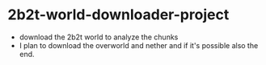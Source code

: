# 2b2t-world-downloader-project

- download the 2b2t world to analyze the chunks
- I plan to download the overworld and nether and if it's possible also the end.



